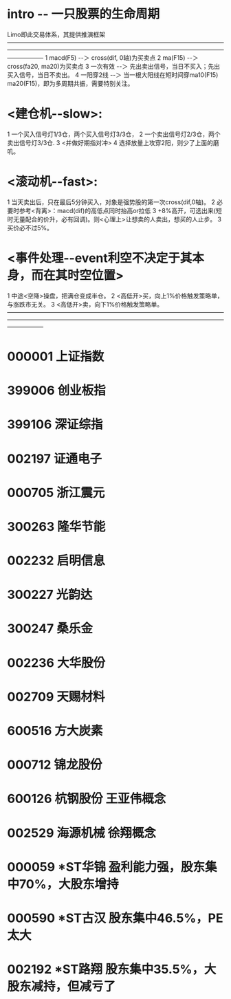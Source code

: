 # intro -- 一只股票的生命周期

Limo即此交易体系，其提供推演框架
——————————————————————————————————————————————————————————————————————————————
1 macd(F5)  --＞ cross(dif, 0轴)为买卖点
2 ma(F15)   --＞ cross(fa20, ma20)为买卖点 [](fa20为加权平均)
3 一次有效  --＞ 先出卖出信号，当日不买入；先出买入信号，当日不卖出。
4 一阳穿2线 --＞ 当一根大阳线在短时间穿ma10(F15) ma20(F15)，即为多周期共振，需要特别关注。

# <建仓机--slow>: 
1 一个买入信号灯1/3仓，两个买入信号灯3/3仓，
2 一个卖出信号灯2/3仓，两个卖出信号灯3/3仓.
3 <并做好期指对冲>
4 选择放量上攻穿2阳，则少了上面的磨叽。

# <滚动机--fast>: 

1 当天卖出后，只在最后5分钟买入，对象是强势股的第一次cross(dif,0轴)。
2 必要时参考<背离>：macd(dif)的高低点同时抬高or拉低
3 +8%高开，可选出来(短时无量配合的价升，必有回调)。则<心理上>让想卖的人卖出，想买的人止步。
3 买价必不过5%。

# <事件处理--event利空不决定于其本身，而在其时空位置>
1 中途<空降>操盘，把满仓变成半仓。
2 <高低开>买，向上1%价格触发策略单，与涨跌市无关。
3 <高低开>卖，向下1%价格触发策略单。 
——————————————————————————————————————————————————————————————————————————————
# 000001	上证指数
# 399006	创业板指
# 399106	深证综指
# 002197	证通电子
# 000705	浙江震元
# 300263	隆华节能
# 002232	启明信息
# 300227	光韵达
# 300247	桑乐金
# 002236	大华股份
# 002709	天赐材料
# 600516	方大炭素
# 000712	锦龙股份
# 600126	杭钢股份  王亚伟概念
# 002529	海源机械  徐翔概念

# 000059	*ST华锦   盈利能力强，股东集中70%，大股东增持
# 000590	*ST古汉   股东集中46.5%，PE太大
# 002192	*ST路翔   股东集中35.5%，大股东减持，但减亏了
